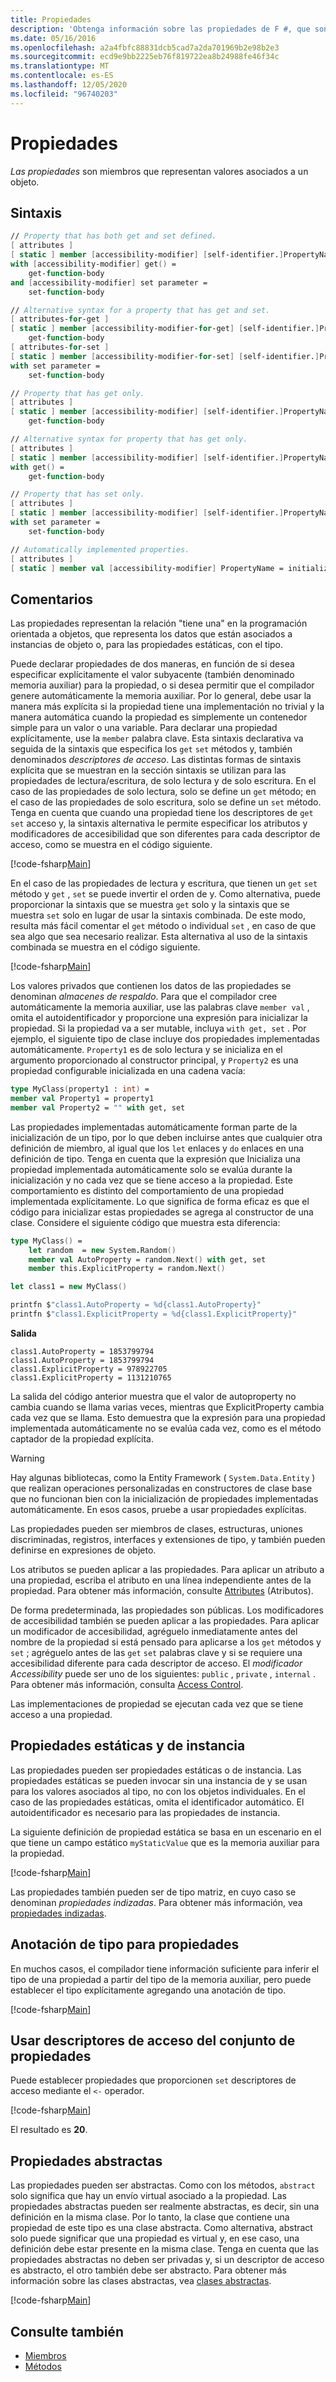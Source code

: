 ```yaml
---
title: Propiedades
description: 'Obtenga información sobre las propiedades de F #, que son miembros que representan valores asociados a un objeto.'
ms.date: 05/16/2016
ms.openlocfilehash: a2a4fbfc88831dcb5cad7a2da701969b2e98b2e3
ms.sourcegitcommit: ecd9e9bb2225eb76f819722ea8b24988fe46f34c
ms.translationtype: MT
ms.contentlocale: es-ES
ms.lasthandoff: 12/05/2020
ms.locfileid: "96740203"
---
```

# <a name="properties"></a>Propiedades

*Las propiedades* son miembros que representan valores asociados a un objeto.

## <a name="syntax"></a>Sintaxis

```fsharp
// Property that has both get and set defined.
[ attributes ]
[ static ] member [accessibility-modifier] [self-identifier.]PropertyName
with [accessibility-modifier] get() =
    get-function-body
and [accessibility-modifier] set parameter =
    set-function-body

// Alternative syntax for a property that has get and set.
[ attributes-for-get ]
[ static ] member [accessibility-modifier-for-get] [self-identifier.]PropertyName =
    get-function-body
[ attributes-for-set ]
[ static ] member [accessibility-modifier-for-set] [self-identifier.]PropertyName
with set parameter =
    set-function-body

// Property that has get only.
[ attributes ]
[ static ] member [accessibility-modifier] [self-identifier.]PropertyName =
    get-function-body

// Alternative syntax for property that has get only.
[ attributes ]
[ static ] member [accessibility-modifier] [self-identifier.]PropertyName
with get() =
    get-function-body

// Property that has set only.
[ attributes ]
[ static ] member [accessibility-modifier] [self-identifier.]PropertyName
with set parameter =
    set-function-body

// Automatically implemented properties.
[ attributes ]
[ static ] member val [accessibility-modifier] PropertyName = initialization-expression [ with get, set ]
```

## <a name="remarks"></a>Comentarios

Las propiedades representan la relación "tiene una" en la programación orientada a objetos, que representa los datos que están asociados a instancias de objeto o, para las propiedades estáticas, con el tipo.

Puede declarar propiedades de dos maneras, en función de si desea especificar explícitamente el valor subyacente (también denominado memoria auxiliar) para la propiedad, o si desea permitir que el compilador genere automáticamente la memoria auxiliar. Por lo general, debe usar la manera más explícita si la propiedad tiene una implementación no trivial y la manera automática cuando la propiedad es simplemente un contenedor simple para un valor o una variable. Para declarar una propiedad explícitamente, use la `member` palabra clave. Esta sintaxis declarativa va seguida de la sintaxis que especifica los `get` `set` métodos y, también denominados *descriptores de acceso*. Las distintas formas de sintaxis explícita que se muestran en la sección sintaxis se utilizan para las propiedades de lectura/escritura, de solo lectura y de solo escritura. En el caso de las propiedades de solo lectura, solo se define un `get` método; en el caso de las propiedades de solo escritura, solo se define un `set` método. Tenga en cuenta que cuando una propiedad tiene los descriptores de `get` `set` acceso y, la sintaxis alternativa le permite especificar los atributos y modificadores de accesibilidad que son diferentes para cada descriptor de acceso, como se muestra en el código siguiente.

[!code-fsharp[Main](~/samples/snippets/fsharp/lang-ref-1/snippet3201.fs)]

En el caso de las propiedades de lectura y escritura, que tienen un `get` `set` método y `get` , `set` se puede invertir el orden de y. Como alternativa, puede proporcionar la sintaxis que se muestra `get` solo y la sintaxis que se muestra `set` solo en lugar de usar la sintaxis combinada. De este modo, resulta más fácil comentar el `get` método o individual `set` , en caso de que sea algo que sea necesario realizar. Esta alternativa al uso de la sintaxis combinada se muestra en el código siguiente.

[!code-fsharp[Main](~/samples/snippets/fsharp/lang-ref-1/snippet3203.fs)]

Los valores privados que contienen los datos de las propiedades se denominan *almacenes de respaldo*. Para que el compilador cree automáticamente la memoria auxiliar, use las palabras clave `member val` , omita el autoidentificador y proporcione una expresión para inicializar la propiedad. Si la propiedad va a ser mutable, incluya `with get, set` . Por ejemplo, el siguiente tipo de clase incluye dos propiedades implementadas automáticamente. `Property1` es de solo lectura y se inicializa en el argumento proporcionado al constructor principal, y `Property2` es una propiedad configurable inicializada en una cadena vacía:

```fsharp
type MyClass(property1 : int) =
member val Property1 = property1
member val Property2 = "" with get, set
```

Las propiedades implementadas automáticamente forman parte de la inicialización de un tipo, por lo que deben incluirse antes que cualquier otra definición de miembro, al igual que los `let` enlaces y `do` enlaces en una definición de tipo. Tenga en cuenta que la expresión que Inicializa una propiedad implementada automáticamente solo se evalúa durante la inicialización y no cada vez que se tiene acceso a la propiedad. Este comportamiento es distinto del comportamiento de una propiedad implementada explícitamente. Lo que significa de forma eficaz es que el código para inicializar estas propiedades se agrega al constructor de una clase. Considere el siguiente código que muestra esta diferencia:

```fsharp
type MyClass() =
    let random  = new System.Random()
    member val AutoProperty = random.Next() with get, set
    member this.ExplicitProperty = random.Next()

let class1 = new MyClass()

printfn $"class1.AutoProperty = %d{class1.AutoProperty}"
printfn $"class1.ExplicitProperty = %d{class1.ExplicitProperty}"
```

**Salida**

```console
class1.AutoProperty = 1853799794
class1.AutoProperty = 1853799794
class1.ExplicitProperty = 978922705
class1.ExplicitProperty = 1131210765
```

La salida del código anterior muestra que el valor de autoproperty no cambia cuando se llama varias veces, mientras que ExplicitProperty cambia cada vez que se llama. Esto demuestra que la expresión para una propiedad implementada automáticamente no se evalúa cada vez, como es el método captador de la propiedad explícita.

>[!WARNING]
>Hay algunas bibliotecas, como la Entity Framework ( `System.Data.Entity` ) que realizan operaciones personalizadas en constructores de clase base que no funcionan bien con la inicialización de propiedades implementadas automáticamente. En esos casos, pruebe a usar propiedades explícitas.

Las propiedades pueden ser miembros de clases, estructuras, uniones discriminadas, registros, interfaces y extensiones de tipo, y también pueden definirse en expresiones de objeto.

Los atributos se pueden aplicar a las propiedades. Para aplicar un atributo a una propiedad, escriba el atributo en una línea independiente antes de la propiedad. Para obtener más información, consulte [Attributes](../attributes.md) (Atributos).

De forma predeterminada, las propiedades son públicas. Los modificadores de accesibilidad también se pueden aplicar a las propiedades. Para aplicar un modificador de accesibilidad, agréguelo inmediatamente antes del nombre de la propiedad si está pensado para aplicarse a los `get` métodos y `set` ; agréguelo antes de las `get` `set` palabras clave y si se requiere una accesibilidad diferente para cada descriptor de acceso. El *modificador Accessibility* puede ser uno de los siguientes: `public` , `private` , `internal` . Para obtener más información, consulta [Access Control](../access-control.md).

Las implementaciones de propiedad se ejecutan cada vez que se tiene acceso a una propiedad.

## <a name="static-and-instance-properties"></a>Propiedades estáticas y de instancia

Las propiedades pueden ser propiedades estáticas o de instancia. Las propiedades estáticas se pueden invocar sin una instancia de y se usan para los valores asociados al tipo, no con los objetos individuales. En el caso de las propiedades estáticas, omita el identificador automático. El autoidentificador es necesario para las propiedades de instancia.

La siguiente definición de propiedad estática se basa en un escenario en el que tiene un campo estático `myStaticValue` que es la memoria auxiliar para la propiedad.

[!code-fsharp[Main](~/samples/snippets/fsharp/lang-ref-1/snippet3204.fs)]

Las propiedades también pueden ser de tipo matriz, en cuyo caso se denominan *propiedades indizadas*. Para obtener más información, vea [propiedades indizadas](indexed-properties.md).

## <a name="type-annotation-for-properties"></a>Anotación de tipo para propiedades

En muchos casos, el compilador tiene información suficiente para inferir el tipo de una propiedad a partir del tipo de la memoria auxiliar, pero puede establecer el tipo explícitamente agregando una anotación de tipo.

[!code-fsharp[Main](~/samples/snippets/fsharp/lang-ref-1/snippet3205.fs)]

## <a name="using-property-set-accessors"></a>Usar descriptores de acceso del conjunto de propiedades

Puede establecer propiedades que proporcionen `set` descriptores de acceso mediante el `<-` operador.

[!code-fsharp[Main](~/samples/snippets/fsharp/lang-ref-1/snippet3206.fs)]

El resultado es **20**.

## <a name="abstract-properties"></a>Propiedades abstractas

Las propiedades pueden ser abstractas. Como con los métodos, `abstract` solo significa que hay un envío virtual asociado a la propiedad. Las propiedades abstractas pueden ser realmente abstractas, es decir, sin una definición en la misma clase. Por lo tanto, la clase que contiene una propiedad de este tipo es una clase abstracta. Como alternativa, abstract solo puede significar que una propiedad es virtual y, en ese caso, una definición debe estar presente en la misma clase. Tenga en cuenta que las propiedades abstractas no deben ser privadas y, si un descriptor de acceso es abstracto, el otro también debe ser abstracto. Para obtener más información sobre las clases abstractas, vea [clases abstractas](../abstract-classes.md).

[!code-fsharp[Main](~/samples/snippets/fsharp/lang-ref-1/snippet3207.fs)]

## <a name="see-also"></a>Consulte también

- [Miembros](index.md)
- [Métodos](methods.md)
